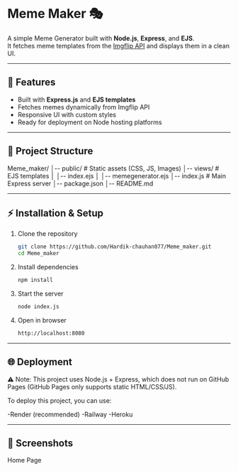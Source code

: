 # Meme Maker 🎭

A simple Meme Generator built with **Node.js**, **Express**, and **EJS**.  
It fetches meme templates from the [Imgflip API](https://api.imgflip.com/) and displays them in a clean UI.  

---

## 🚀 Features
- Built with **Express.js** and **EJS templates**
- Fetches memes dynamically from Imgflip API
- Responsive UI with custom styles
- Ready for deployment on Node hosting platforms

---

## 📂 Project Structure

Meme_maker/
│-- public/ # Static assets (CSS, JS, Images)
│-- views/ # EJS templates
│ │-- index.ejs
│ │-- memegenerator.ejs
│-- index.js # Main Express server
│-- package.json
│-- README.md


---

## ⚡ Installation & Setup

1. Clone the repository
   ```bash
   git clone https://github.com/Hardik-chauhan077/Meme_maker.git
   cd Meme_maker

   
2. Install dependencies
   ```bash
   npm install


3.  Start the server
    ```bash
    node index.js


4. Open in browser
    ```bash
   http://localhost:8080

 ---
 
##  🌐 Deployment

⚠ Note: This project uses Node.js + Express, which does not run on GitHub Pages (GitHub Pages only supports static HTML/CSS/JS).

To deploy this project, you can use:

  -Render (recommended)
  -Railway
  -Heroku

---

## 📸 Screenshots
Home Page

